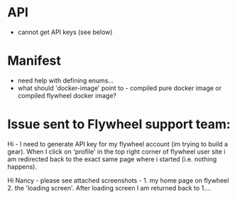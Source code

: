 # API 
- cannot get API keys (see below)
# Manifest 
- need help with defining enums...
- what should 'docker-image' point to - compiled pure docker image or compiled flywheel docker image?



# Issue sent to Flywheel support team: 
Hi - I need to generate API key for my flywheel account (im trying to build a gear). When I click on 'profile' in the top right corner of flywheel user site i am redirected back to the exact same page where i started (i.e. nothing happens). 

Hi Nancy - please see attached screenshots - 1. my home page on flywheel 2. the 'loading screen'. After loading screen I am returned back to 1.... 
